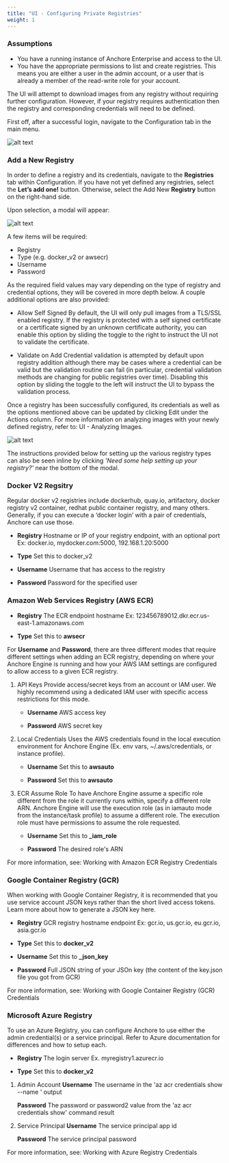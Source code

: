 ```yaml
---
title: "UI - Configuring Private Registries"
weight: 1
---
```


### Assumptions

- You have a running instance of Anchore Enterprise and access to the UI.
- You have the appropriate permissions to list and create registries. This means you are either a user in the admin account, or a user that is already a member of the read-write role for your account.

The UI will attempt to download images from any registry without requiring further configuration. However, if your registry requires authentication then the registry and corresponding credentials will need to be defined.

First off, after a successful login, navigate to the Configuration tab in the main menu.

![alt text](/UIMenuConfigTab.png)

### Add a New Registry

In order to define a registry and its credentials, navigate to the **Registries** tab within Configuration. If you have not yet defined any registries, select the **Let’s add one!** button. Otherwise, select the Add New **Registry** button on the right-hand side.

Upon selection, a modal will appear:

![alt text](/UIAddNewRegistry.png)

A few items will be required:

- Registry
- Type (e.g. docker_v2 or awsecr)
- Username
- Password

As the required field values may vary depending on the type of registry and credential options, they will be covered in more depth below. A couple additional options are also provided:

- Allow Self Signed
  By default, the UI will only pull images from a TLS/SSL enabled registry. If the registry is protected with a self signed certificate or a certificate signed by an unknown certificate authority, you can enable this option by sliding the toggle to the right to instruct the UI not to validate the certificate.

- Validate on Add
  Credential validation is attempted by default upon registry addition although there may be cases where a credential can be valid but the validation routine can fail (in particular, credential validation methods are changing for public registries over time). Disabling this option by sliding the toggle to the left will instruct the UI to bypass the validation process.

Once a registry has been successfully configured, its credentials as well as the options mentioned above can be updated by clicking Edit under the Actions column. For more information on analyzing images with your newly defined registry, refer to: UI - Analyzing Images.

![alt text](/UIRegistriesTab.png)

The instructions provided below for setting up the various registry types can also be seen inline by clicking *'Need some help setting up your registry?'* near the bottom of the modal.

### Docker V2 Regsitry

Regular docker v2 registries include dockerhub, quay.io, artifactory, docker registry v2 container, redhat public container registry, and many others. Generally, if you can execute a ‘docker login’ with a pair of credentials, Anchore can use those.

- **Registry**
  Hostname or IP of your registry endpoint, with an optional port
  Ex: docker.io, mydocker.com:5000, 192.168.1.20:5000

- **Type**
  Set this to docker_v2

- **Username**
  Username that has access to the registry

- **Password**
  Password for the specified user

### Amazon Web Services Registry (AWS ECR)

- **Registry**
  The ECR endpoint hostname
  Ex: 123456789012.dkr.ecr.us-east-1.amazonaws.com

- **Type**
  Set this to **awsecr**

For **Username** and **Password**, there are three different modes that require different settings when adding an ECR registry, depending on where your Anchore Engine is running and how your AWS IAM settings are configured to allow access to a given ECR registry.

1. API Keys
    Provide access/secret keys from an account or IAM user. We highly recommend using a dedicated IAM user with specific access restrictions for this mode.

    - **Username**
      AWS access key

    - **Password**
      AWS secret key

2. Local Credentials
    Uses the AWS credentials found in the local execution environment for Anchore Engine (Ex. env vars, ~/.aws/credentials, or instance profile).

    - **Username**
      Set this to **awsauto**

    - **Password**
      Set this to **awsauto**

3. ECR Assume Role
    To have Anchore Engine assume a specific role different from the role it currently runs within, specify a different role ARN. Anchore Engine will use the execution role (as in iamauto mode from the instance/task profile) to assume a different role. The execution role must have permissions to assume the role requested.

    - **Username**
      Set this to **_iam_role**

    - **Password**
      The desired role's ARN

For more information, see: Working with Amazon ECR Registry Credentials


### Google Container Registry (GCR)

When working with Google Container Registry, it is recommended that you use service account JSON keys rather than the short lived access tokens. Learn more about how to generate a JSON key here.

- **Registry**
  GCR registry hostname endpoint
  Ex: gcr.io, us.gcr.io, eu.gcr.io, asia.gcr.io

- **Type**
  Set this to **docker_v2**

- **Username**
  Set this to **_json_key**

- **Password**
  Full JSON string of your JSOn key (the content of the key.json file you got from GCR)

For more information, see: Working with Google Container Registry (GCR) Credentials

### Microsoft Azure Registry

To use an Azure Registry, you can configure Anchore to use either the admin credential(s) or a service principal. Refer to Azure documentation for differences and how to setup each.

- **Registry**
  The login server
  Ex. myregistry1.azurecr.io

- **Type**
  Set this to **docker_v2**

1. Admin Account
    **Username**
        The username in the 'az acr credentials show --name <registry name>' output

    **Password**
        The password or password2 value from the 'az acr credentials show' command result

2. Service Principal
    **Username**
        The service principal app id
    
    **Password**
        The service principal password

For more information, see: Working with Azure Registry Credentials